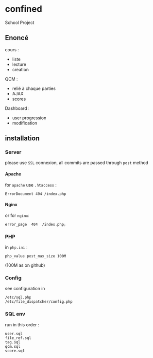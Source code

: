# confined
School Project

## Enoncé

cours :
  - liste
  - lecture
  - creation
  
QCM :
  - relié à chaque parties
  - AJAX
  - scores
  
Dashboard :
  - user progression
  - modification
  
## installation

### Server
please use `SSL` connexion, all commits are passed through `post` method
#### Apache
for `apache` use `.htaccess` :
```
ErrorDocument 404 /index.php
```
#### Nginx
or for `nginx`:
```
error_page  404  /index.php;
```
### PHP

in `php.ini` :

```
php_value post_max_size 100M
```
(100M as on github)

### Config

see configuration in 
```
/etc/sql.php
/etc/file_dispatcher/config.php
```

### SQL env

run in this order :
```
user.sql
file_ref.sql
tag.sql
qcm.sql
score.sql
```
